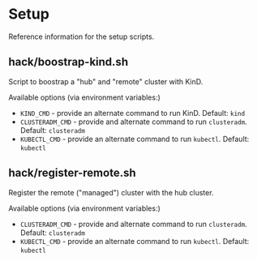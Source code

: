 # Setup

Reference information for the setup scripts.
## hack/boostrap-kind.sh

Script to boostrap a "hub" and "remote" cluster with KinD.

Available options (via environment variables:)

* `KIND_CMD` - provide an alternate command to run KinD. Default: `kind`
* `CLUSTERADM_CMD` - provide and alternate command to run `clusteradm`. Default: `clusteradm`
* `KUBECTL_CMD` - provide an alternate command to run `kubectl`. Default: `kubectl`

## hack/register-remote.sh

Register the remote ("managed") cluster with the hub cluster.

Available options (via environment variables:)

* `CLUSTERADM_CMD` - provide and alternate command to run `clusteradm`. Default: `clusteradm`
* `KUBECTL_CMD` - provide an alternate command to run `kubectl`. Default: `kubectl`
